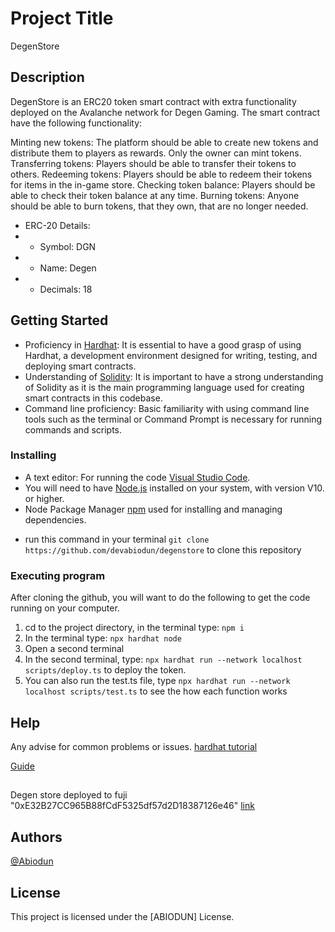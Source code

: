 # Project Title
DegenStore

## Description
DegenStore is an ERC20 token smart contract with extra functionality deployed on the Avalanche network for Degen Gaming. The smart contract have the following functionality:

Minting new tokens: The platform should be able to create new tokens and distribute them to players as rewards. Only the owner can mint tokens.
Transferring tokens: Players should be able to transfer their tokens to others.
Redeeming tokens: Players should be able to redeem their tokens for items in the in-game store.
Checking token balance: Players should be able to check their token balance at any time.
Burning tokens: Anyone should be able to burn tokens, that they own, that are no longer needed.

 * ERC-20 Details:
 * - Symbol: DGN
 * - Name: Degen
 * - Decimals: 18

## Getting Started
- Proficiency in [Hardhat](https://hardhat.org/): It is essential to have a good grasp of using Hardhat, a development environment designed for writing, testing, and deploying smart contracts. 
- Understanding of [Solidity](https://soliditylang.org/): It is important to have a strong understanding of Solidity as it is the main programming language used for creating smart contracts in this codebase.
- Command line proficiency: Basic familiarity with using command line tools such as the terminal or Command Prompt is necessary for running commands and scripts.

### Installing
- A text editor: For running the code [Visual Studio Code](https://code.visualstudio.com/).
- You will need to have [Node.js](https://nodejs.org/en) installed on your system, with version V10. or higher.
- Node Package Manager [npm](https://docs.npmjs.com/downloading-and-installing-node-js-and-npm) used for installing and managing dependencies.
* run this command in your terminal `git clone https://github.com/devabiodun/degenstore` to clone this repository

### Executing program

After cloning the github, you will want to do the following to get the code running on your computer.
 1. cd to the project directory, in the terminal type: `npm i`
 2. In the terminal type: `npx hardhat node`
 3. Open a second terminal
 4. In the second terminal, type: `npx hardhat run --network localhost scripts/deploy.ts` to deploy the token.
 5. You can also run the test.ts file, type `npx hardhat run --network localhost scripts/test.ts` to see the how each function works 

## Help

Any advise for common problems or issues.
[hardhat tutorial](https://hardhat.org/tutorial)

[Guide](./GUIDES.md)


##
Degen store deployed to fuji "0xE32B27CC965B88fCdF5325df57d2D18387126e46"
[link](https://testnet.snowtrace.io/address/0xE32B27CC965B88fCdF5325df57d2D18387126e46)


## Authors
  [@Abiodun](https://twitter.com/_abiodunAwoyemi)

## License

This project is licensed under the [ABIODUN] License.